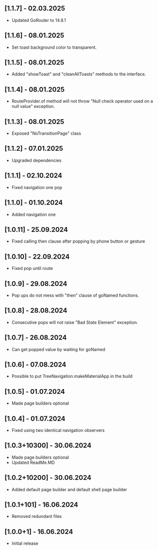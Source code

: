 ## [1.1.7] - 02.03.2025

* Updated GoRouter to 14.8.1

## [1.1.6] - 08.01.2025

* Set toast background color to transparent.

## [1.1.5] - 08.01.2025

* Added "showToast" and "cleanAllToasts" methods to the interface.

## [1.1.4] - 08.01.2025

* RouteProvider.of method will not throw "Null check operator used on a null value" exception.

## [1.1.3] - 08.01.2025

* Exposed "NoTransitionPage" class

## [1.1.2] - 07.01.2025

* Upgraded dependencies

## [1.1.1] - 02.10.2024

* Fixed navigation one pop

## [1.1.0] - 01.10.2024

* Added navigation one

## [1.0.11] - 25.09.2024

* Fixed calling then clause after popping by phone button or gesture

## [1.0.10] - 22.09.2024

* Fixed pop until route

## [1.0.9] - 29.08.2024

* Pop ups do not mess with "then" clause of goNamed functions.

## [1.0.8] - 28.08.2024

* Consecutive pops will not raise "Bad State Element" exception.

## [1.0.7] - 26.08.2024

* Can get popped value by waiting for goNamed

## [1.0.6] - 07.08.2024

* Possible to put TreeNavigation.makeMaterialApp in the build

## [1.0.5] - 01.07.2024

* Made page builders optional

## [1.0.4] - 01.07.2024

* Fixed using two identical navigation observers

## [1.0.3+10300] - 30.06.2024

* Made page builders optional
* Updated ReadMe.MD

## [1.0.2+10200] - 30.06.2024

* Added default page builder and default shell page builder

## [1.0.1+101] - 16.06.2024

* Removed redundant files

## [1.0.0+1] - 16.06.2024

* Initial release
